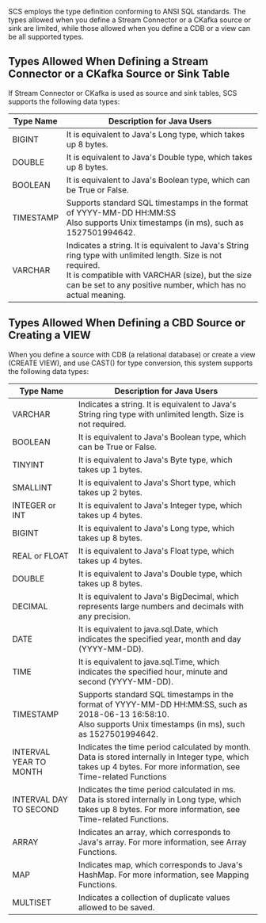 SCS employs the type definition conforming to ANSI SQL standards. The types allowed when you define a Stream Connector or a CKafka source or sink are limited, while those allowed when you define a CDB or a view can be all supported types.

## Types Allowed When Defining a Stream Connector or a CKafka Source or Sink Table
If Stream Connector or CKafka is used as source and sink tables, SCS supports the following data types:

| Type Name	| Description for Java Users |
| ------- | --------- |
| BIGINT |	It is equivalent to Java's Long type, which takes up 8 bytes. |
| DOUBLE	|	It is equivalent to Java's Double type, which takes up 8 bytes. |
| BOOLEAN	| It is equivalent to Java's Boolean type, which can be True or False. |
| TIMESTAMP	| Supports standard SQL timestamps in the format of YYYY-MM-DD HH:MM:SS<br>Also supports Unix timestamps (in ms), such as 1527501994642. |
| VARCHAR	| Indicates a string. It is equivalent to Java's String ring type with unlimited length. Size is not required.<br> It is compatible with VARCHAR (size), but the size can be set to any positive number, which has no actual meaning. |

## Types Allowed When Defining a CBD Source or Creating a VIEW
When you define a source with CDB (a relational database) or create a view (CREATE VIEW), and use CAST() for type conversion, this system supports the following data types:

| Type Name	| Description for Java Users |
| ------- | --------- |
| VARCHAR	| Indicates a string. It is equivalent to Java's String ring type with unlimited length. Size is not required. |
| BOOLEAN	| It is equivalent to Java's Boolean type, which can be True or False. |
| TINYINT	|	It is equivalent to Java's Byte type, which takes up 1 bytes. |
| SMALLINT |	It is equivalent to Java's Short type, which takes up 2 bytes. |
| INTEGER or INT	| It is equivalent to Java's Integer type, which takes up 4 bytes. |
| BIGINT	|	It is equivalent to Java's Long type, which takes up 8 bytes. |
| REAL or FLOAT |	It is equivalent to Java's Float type, which takes up 4 bytes. |
| DOUBLE |	It is equivalent to Java's Double type, which takes up 8 bytes. |
| DECIMAL	| It is equivalent to Java's BigDecimal, which represents large numbers and decimals with any precision. |
| DATE	| It is equivalent to java.sql.Date, which indicates the specified year, month and day (YYYY-MM-DD). |
| TIME	| It is equivalent to java.sql.Time, which indicates the specified hour, minute and second (YYYY-MM-DD). |
| TIMESTAMP	| Supports standard SQL timestamps in the format of YYYY-MM-DD HH:MM:SS, such as 2018-06-13 16:58:10.<br> Also supports Unix timestamps (in ms), such as 1527501994642. |
| INTERVAL YEAR TO MONTH	| Indicates the time period calculated by month. Data is stored internally in Integer type, which takes up 4 bytes. For more information, see Time-related Functions |
| INTERVAL DAY TO SECOND	| Indicates the time period calculated in ms. Data is stored internally in Long type, which takes up 8 bytes. For more information, see Time-related Functions. |
| ARRAY	| Indicates an array, which corresponds to Java's array. For more information, see Array Functions. |
| MAP	| Indicates map, which corresponds to Java's HashMap. For more information, see Mapping Functions. |
| MULTISET	| Indicates a collection of duplicate values allowed to be saved. |



























